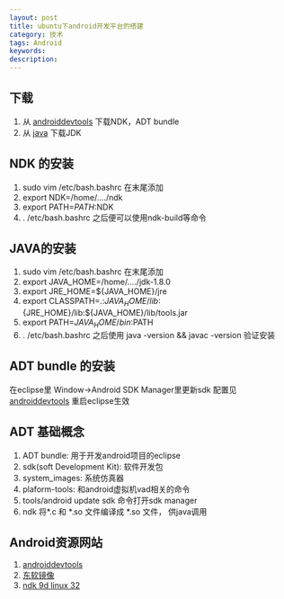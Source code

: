 ```yaml
---
layout: post
title: ubuntu下android开发平台的搭建
category: 技术
tags: Android
keywords: 
description:
---
```


## 下载
1. 从 [androiddevtools](http://www.androiddevtools.cn/) 下载NDK，ADT bundle
2. 从 [java](https://www.java.com/en/download/manual.jsp#lin) 下载JDK

## NDK 的安装
1. sudo vim /etc/bash.bashrc 在末尾添加 
 1. export NDK=/home/..../ndk
 2. export PATH=$PATH:$NDK
2. . /etc/bash.bashrc 之后便可以使用ndk-build等命令
 
## JAVA的安装
1. sudo vim /etc/bash.bashrc 在末尾添加
 1. export JAVA_HOME=/home/..../jdk-1.8.0
 2. export JRE_HOME=${JAVA_HOME}/jre
 3. export CLASSPATH=.:${JAVA_HOME}/lib:${JRE_HOME}/lib:${JAVA_HOME}/lib/tools.jar
 4. export PATH=${JAVA_HOME}/bin:$PATH
2. . /etc/bash.bashrc 之后使用 java -version && javac -version 验证安装
 
## ADT bundle 的安装 
在eclipse里 Window->Android SDK Manager里更新sdk 配置见 [androiddevtools](http://www.androiddevtools.cn/) 重启eclipse生效

## ADT 基础概念
1. ADT bundle: 用于开发android项目的eclipse
 1. sdk(soft Development Kit): 软件开发包
  1. system_images: 系统仿真器
  2. plaform-tools: 和android虚拟机vad相关的命令
  3. tools/android update sdk 命令打开sdk manager
2. ndk 将*.c 和 *.so 文件编译成 *.so 文件， 供java调用

## Android资源网站
1. [androiddevtools](http://www.androiddevtools.cn/)
2. [东软镜像](http://mirrors.neusoft.edu.cn/android/repository/)
3. [ndk 9d linux 32](http://www.360doc.com/content/15/0822/16/597197_494072869.shtml)

